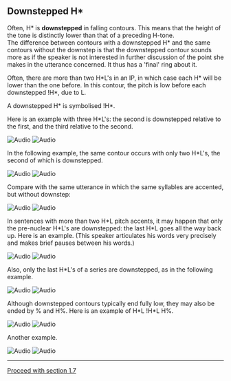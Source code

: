 Downstepped H\*
---------------

Often, H\* is **downstepped** in falling contours. This means that the height of the tone is distinctly lower than that of a preceding H-tone.  
The difference between contours with a downstepped H\* and the same contours without the downstep is that the downstepped contour sounds more as if the speaker is not interested in further discussion of the point she makes in the utterance concerned. It thus has a 'final' ring about it.

Often, there are more than two H\*L's in an IP, in which case each H\* will be lower than the one before. In this contour, the pitch is low before each downstepped !H\*, due to L.

A downstepped H\* is symbolised !H\*.

Here is an example with three H\*L's: the second is downstepped relative to the first, and the third relative to the second.

![Audio](audio.gif) ![Audio](./audio/gif/298.gif)

In the following example, the same contour occurs with only two H\*L's, the second of which is downstepped.

![Audio](audio.gif) ![Audio](./audio/gif/275.gif)

Compare with the same utterance in which the same syllables are accented, but without downstep:

![Audio](audio.gif) ![Audio](./audio/gif/151.gif)

In sentences with more than two H\*L pitch accents, it may happen that only the pre-nuclear H\*L's are downstepped: the last H\*L goes all the way back up. Here is an example. (This speaker articulates his words very precisely and makes brief pauses between his words.)

![Audio](audio.gif) ![Audio](./audio/gif/287p.gif)

Also, only the last H\*L's of a series are downstepped, as in the following example.

![Audio](audio.gif) ![Audio](./audio/gif/c16_e.gif)

Although downstepped contours typically end fully low, they may also be ended by % and H%. Here is an example of H\*L !H\*L H%.

![Audio](audio.gif) ![Audio](./audio/gif/323.gif)

Another example.

![Audio](audio.gif) ![Audio](./audio/gif/c16_f.gif)

* * *

[Proceed with section 1.7](fall7.htm)